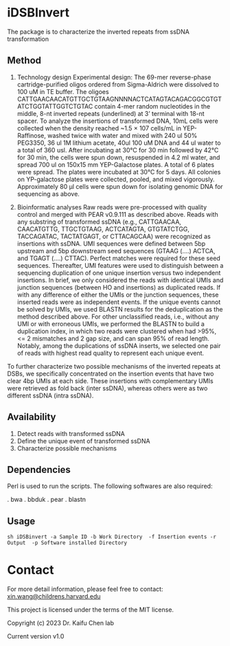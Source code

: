 # iDSBInvert
The package is to characterize the inverted repeats from ssDNA transformation


## Method
1. Technology design
Experimental design: The 69-mer reverse-phase cartridge-purified oligos ordered from Sigma-Aldrich were dissolved to 100 uM in TE buffer. The oligoes CATTGAACAACATGTTGCTGTAAGNNNNACTCATAGTACAGACGGCGTGTATCTGGTATTGGTCTGTAC contain 4-mer random nucleotides in the middle, 8-nt inverted repeats (underlined) at 3’ terminal with 18-nt spacer. To analyze the insertions of transformed DNA, 10mL cells were collected when the density reached ~1.5 × 107 cells/mL in YEP-Raffinose, washed twice with water and mixed with 240 ul 50% PEG3350, 36 ul 1M lithium acetate, 40ul 100 uM DNA and 44 ul water to a total of 360 usl. After incubating at 30°C for 30 min followed by 42°C for 30 min, the cells were spun down, resuspended in 4.2 ml water, and spread 700 ul on 150x15 mm YEP-Galactose plates. A total of 6 plates were spread. The plates were incubated at 30°C for 5 days. All colonies on YP-galactose plates were collected, pooled, and mixed vigorously. Approximately 80 μl cells were spun down for isolating genomic DNA for sequencing as above.

2. Bioinformatic analyses
Raw reads were pre-processed with quality control and merged with PEAR v0.9.111 as described above. Reads with any substring of transformed ssDNA (e.g., CATTGAACAA, CAACATGTTG, TTGCTGTAAG, ACTCATAGTA, GTGTATCTGG, TACCAGATAC, TACTATGAGT, or CTTACAGCAA) were recognized as insertions with ssDNA. UMI sequences were defined between 5bp upstream and 5bp downstream seed sequences (GTAAG (….) ACTCA, and TGAGT (….) CTTAC). Perfect matches were required for these seed sequences. Thereafter, UMI features were used to distinguish between a sequencing duplication of one unique insertion versus two independent insertions. In brief, we only considered the reads with identical UMIs and junction sequences (between HO and insertions) as duplicated reads. If with any difference of either the UMIs or the junction sequences, these inserted reads were as independent events. If the unique events cannot be solved by UMIs, we used BLASTN results for the deduplication as the method described above. For other unclassified reads, i.e., without any UMI or with erroneous UMIs, we performed the BLASTN to build a duplication index, in which two reads were clustered when had >95%, <= 2 mismatches and 2 gap size, and can span 95% of read length. Notably, among the duplications of ssDNA inserts, we selected one pair of reads with highest read quality to represent each unique event.
 
To further characterize two possible mechanisms of the inverted repeats at DSBs, we specifically concentrated on the insertion events that have two clear 4bp UMIs at each side. These insertions with complementary UMIs were retrieved as fold back (inter ssDNA), whereas others were as two different ssDNA (intra ssDNA).


##  Availability 
1. Detect reads with transformed ssDNA
2. Define the unique event of transformed ssDNA
3. Characterize possible mechanisms


## Dependencies

Perl is used to run the scripts. The following softwares are also required:

. bwa
. bbduk
. pear
. blastn

## Usage

````
sh iDSBinvert -a Sample ID -b Work Directory  -f Insertion events -r Output  -p Software installed Directory
````

# Contact


For more detail information, please feel free to contact: xin.wang@childrens.harvard.edu

This project is licensed under the terms of the MIT license.

Copyright (c) 2023 Dr. Kaifu Chen lab

Current version v1.0







